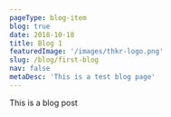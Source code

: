 ```yaml
---
pageType: blog-item
blog: true
date: 2018-10-18
title: Blog 1
featuredImage: '/images/thkr-logo.png'
slug: /blog/first-blog
nav: false
metaDesc: 'This is a test blog page'
---
```

This is a blog post
